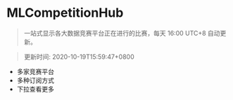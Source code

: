 # MLCompetitionHub

> 一站式显示各大数据竞赛平台正在进行的比赛，每天 16:00 UTC+8 自动更新。
  
> 更新时间: 2020-10-19T15:59:47+0800 

* 多家竞赛平台
* 多种订阅方式
* 下拉查看更多